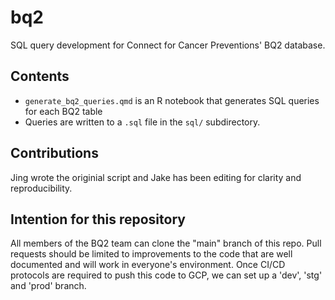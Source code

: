 # bq2
SQL query development for Connect for Cancer Preventions' BQ2 database.

## Contents
- `generate_bq2_queries.qmd` is an R notebook that generates SQL queries for 
each BQ2 table 
- Queries are written to a `.sql` file in the `sql/` subdirectory.

## Contributions
Jing wrote the originial script and Jake has been editing for clarity and
reproducibility. 

## Intention for this repository
All members of the BQ2 team can clone the "main" branch of this repo. Pull requests 
should be limited to improvements to the code that are well documented and will work 
in everyone's environment. Once CI/CD protocols are required to push this code to GCP,
we can set up a 'dev', 'stg' and 'prod' branch.
